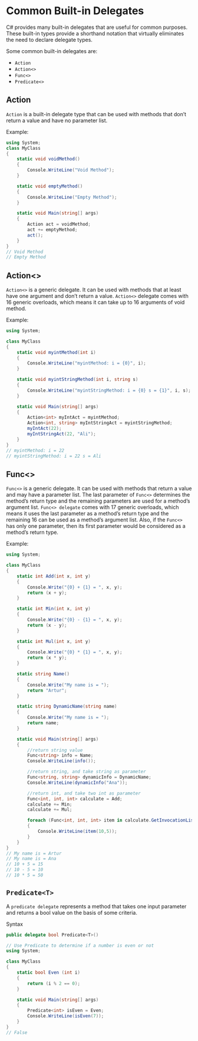 # Common Built-in Delegates

C# provides many built-in delegates that are useful for common purposes. These built-in types provide a shorthand notation that virtually eliminates the need to declare delegate types.

Some common built-in delegates are:

* `Action`
* `Action<>`
* `Func<>`
* `Predicate<>`

## Action

`Action` is a built-in delegate type that can be used with methods that don’t return a value and have no parameter list.

Example:

```csharp
using System;
class MyClass
{
    static void voidMethod()
    {
        Console.WriteLine("Void Method");
    }

    static void emptyMethod()
    {
        Console.WriteLine("Empty Method");
    }

    static void Main(string[] args)
    {
        Action act = voidMethod;
        act += emptyMethod;
        act();
    }
}
// Void Method
// Empty Method
```

## Action<>

`Action<>` is a generic delegate. It can be used with methods that at least have one argument and don’t return a value. `Action<>` delegate comes with 16 generic overloads, which means it can take up to 16 arguments of void method.

Example:

```csharp
using System;

class MyClass
{
    static void myintMethod(int i)
    {
        Console.WriteLine("myintMethod: i = {0}", i);
    }

    static void myintStringMethod(int i, string s)
    {
        Console.WriteLine("myintStringMethod: i = {0} s = {1}", i, s);
    }

    static void Main(string[] args)
    {
        Action<int> myIntAct = myintMethod;
        Action<int, string> myIntStringAct = myintStringMethod;
        myIntAct(22);
        myIntStringAct(22, "Ali");
    }
}
// myintMethod: i = 22
// myintStringMethod: i = 22 s = Ali
```

## Func<>

`Func<>` is a generic delegate. It can be used with methods that return a value and may have a parameter list. The last parameter of `Func<>` determines the method’s return type and the remaining parameters are used for a method’s argument list. `Func<> delegate` comes with 17 generic overloads, which means it uses the last parameter as a method’s return type and the remaining 16 can be used as a method’s argument list. Also, if the `Func<>` has only one parameter, then its first parameter would be considered as a method’s return type.

Example:

```csharp
using System;

class MyClass
{
    static int Add(int x, int y)
    {
        Console.Write("{0} + {1} = ", x, y);
        return (x + y);
    }

    static int Min(int x, int y)
    {
        Console.Write("{0} - {1} = ", x, y);
        return (x - y);
    }

    static int Mul(int x, int y)
    {
        Console.Write("{0} * {1} = ", x, y);
        return (x * y);
    }

    static string Name()
    {
        Console.Write("My name is = ");
        return "Artur";
    }

    static string DynamicName(string name)
    {
        Console.Write("My name is = ");
        return name;
    }

    static void Main(string[] args)
    {
        //return string value
        Func<string> info = Name;
        Console.WriteLine(info());

        //return string, and take string as parameter
        Func<string, string> dynamicInfo = DynamicName;
        Console.WriteLine(dynamicInfo("Ana"));

        //return int, and take two int as parameter
        Func<int, int, int> calculate = Add;
        calculate += Min;
        calculate += Mul;

        foreach (Func<int, int, int> item in calculate.GetInvocationList())
        {
            Console.WriteLine(item(10,5));
        }
    }
}
// My name is = Artur
// My name is = Ana
// 10 + 5 = 15
// 10 - 5 = 10
// 10 * 5 = 50
```

## `Predicate<T>`

A `predicate delegate` represents a method that takes one input parameter and returns a bool value on the basis of some criteria.

Syntax

```csharp
public delegate bool Predicate<T>()
```

```csharp
// Use Predicate to determine if a number is even or not
using System;

class MyClass
{
    static bool Even (int i)
    {
        return (i % 2 == 0);
    }

    static void Main(string[] args)
    {
        Predicate<int> isEven = Even;
        Console.WriteLine(isEven(7));
    }
}
// False
```